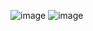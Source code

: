 ![image](https://user-images.githubusercontent.com/80747735/161248512-0bb8a255-d785-4ab0-9783-a62799e85c82.png)
![image](https://user-images.githubusercontent.com/80747735/161248531-c831d15f-e257-4103-a2d3-ac5ae700cdbc.png)
